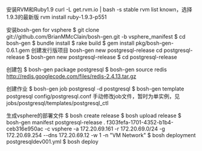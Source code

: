 安装RVM和Ruby1.9
curl -L get.rvm.io | bash -s stable
rvm list known，选择1.9.3的最新版
rvm install ruby-1.9.3-p551

安装bosh-gen for vsphere
$ git clone git://github.com/BrianMMcClain/bosh-gen.git -b vsphere_manifest
$ cd bosh-gen
$ bundle install
$ rake build
$ gem install pkg/bosh-gen-0.6.1.gem
创建发行版项目
bosh-gen new postgresql-release
cd postgresql-release
$ bosh-gen new postgresql-release
$ cd postgresql-release

创建包
$ bosh-gen package postgresql
$ bosh-gen source redis http://redis.googlecode.com/files/redis-2.4.13.tar.gz

创建作业
$ bosh-gen job postgresql -d postgresql
$ bosh-gen template postgresql config/postgresql.conf
手动修改job文件，暂时为单实例，见jobs/postgresql/templates/postgresql_ctl

生成vsphere的部署文件
$ bosh create release
$ bosh upload release
$ bosh-gen manifest postgresql-release . f303fefa-1701-4352-b1b4-ceb316e950ac -c vsphere -a 172.20.69.161 -r 172.20.69.0/24 -g 172.20.69.254 --dns 172.20.69.12 -w 1 -n "VM Network"
$ bosh deployment postgresqldev001.yml
$ bosh deploy
